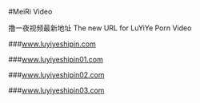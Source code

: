 #MeiRi Video

撸一夜视频最新地址 The new URL for LuYiYe Porn Video

###www.luyiyeshipin.com

###www.luyiyeshipin01.com

###www.luyiyeshipin02.com

###www.luyiyeshipin03.com
